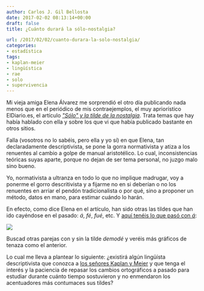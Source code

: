 ```yaml
---
author: Carlos J. Gil Bellosta
date: 2017-02-02 08:13:14+00:00
draft: false
title: ¿Cuánto durará la sólo-nostalgia?

url: /2017/02/02/cuanto-durara-la-solo-nostalgia/
categories:
- estadística
tags:
- kaplan-meier
- lingüística
- rae
- solo
- supervivencia
---
```


Mi vieja amiga Elena Álvarez me sorprendió el otro día publicando nada menos que en el periódico de mis contraejemplos, el muy apriorístico ElDiario.es, el artículo [_"Sólo" y la tilde de la nostalgia_](http://www.eldiario.es/zonacritica/Solo-tilde-nostalgia_6_601299895.html). Trata temas que hay había hablado con ella y sobre los que vi que había publicado bastante en otros sitios.

Falla (vosotros no lo sabéis, pero ella y yo sí) en que Elena, tan declaradamente descriptivista, se pone la gorra normativista y atiza a los renuentes al cambio a golpe de manual aristotélico. Lo cual, inconsistencias teóricas suyas aparte, porque no dejan de ser tema personal, no juzgo malo sino bueno.

Yo, normativista a ultranza en todo lo que no implique madrugar, voy a ponerme el gorro descritivista y a fijarme no en si deberían o no los renuentes en arriar el pendón tradicionalista o por qué, sino a proponer un método, datos en mano, para estimar cuándo lo harán.

En efecto, como dice Elena en el artículo, han sido otras las tildes que han ido cayéndose en el pasado: _á_, _fé_, _fué_, etc. Y [aquí tenéis lo que pasó con _á_](https://books.google.com/ngrams/graph?content=%C3%A1%2Ca&year_start=1900&year_end=1930&corpus=21&smoothing=2&share=&direct_url=t1%3B%2C%C3%A1%3B%2Cc0%3B.t1%3B%2Ca%3B%2Cc0):

![](/wp-uploads/2017/02/rae_a_tilde.png)


Buscad otras parejas con y sin la tilde _demodé_ y veréis más gráficos de tenaza como el anterior.

Lo cual me lleva a plantear lo siguiente: ¿existirá algún lingüísta descriptivista que conozca a [los señores Kaplan y Meier](https://en.wikipedia.org/wiki/Kaplan%E2%80%93Meier_estimator) y que tenga el interés y la paciencia de repasar los cambios ortográficos a pasado para estudiar durante cuánto tiempo sostuvieron y no enmendaron los acentuadores más contumaces sus tildes?
